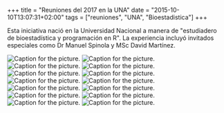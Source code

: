 +++
title = "Reuniones del 2017 en la UNA"
date = "2015-10-10T13:07:31+02:00"
tags = ["reuniones", "UNA", "Bioestadistica"]
+++

Esta iniciativa nació en la Universidad Nacional a manera de "estudiadero de bioestadística y programación en R". La experiencia incluyó invitados especiales como Dr Manuel Spinola y MSc David Martínez.

![Caption for the picture.](/img/14.jpg)
![Caption for the picture.](/img/13.jpg)
![Caption for the picture.](/img/12.jpg)
![Caption for the picture.](/img/11.jpg)
![Caption for the picture.](/img/10.jpg)
![Caption for the picture.](/img/9.jpg)
![Caption for the picture.](/img/8.jpg)
![Caption for the picture.](/img/7.jpg)
![Caption for the picture.](/img/6.jpg)
![Caption for the picture.](/img/5.jpg)
![Caption for the picture.](/img/4.jpg)
![Caption for the picture.](/img/3.jpg)
![Caption for the picture.](/img/2.jpg)
![Caption for the picture.](/img/1.jpg)